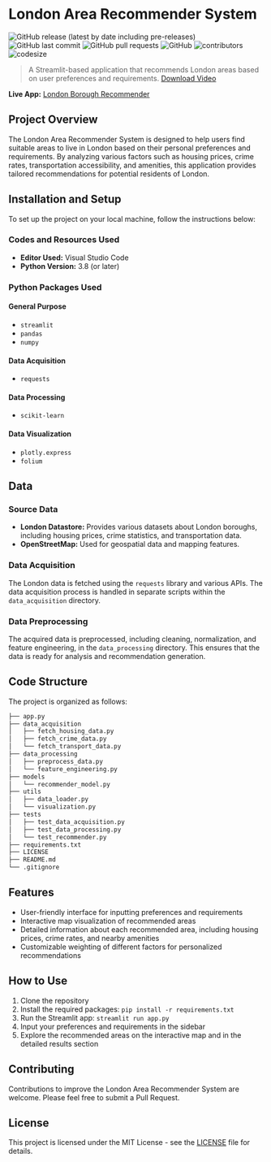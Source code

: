 # London Area Recommender System
![GitHub release (latest by date including pre-releases)](https://img.shields.io/github/v/release/JReal10/London-Area-Recommender-System?include_prereleases)
![GitHub last commit](https://img.shields.io/github/last-commit/JReal10/London-Area-Recommender-System)
![GitHub pull requests](https://img.shields.io/github/issues-pr/JReal10/London-Area-Recommender-System)
![GitHub](https://img.shields.io/github/license/JReal10/London-Area-Recommender-System)
![contributors](https://img.shields.io/github/contributors/JReal10/London-Area-Recommender-System)
![codesize](https://img.shields.io/github/languages/code-size/JReal10/London-Area-Recommender-System)

> A Streamlit-based application that recommends London areas based on user preferences and requirements.
[Download Video](thumbnail/video.mp4)

**Live App:** [London Borough Recommender](https://londonborough.streamlit.app/)

## Project Overview

The London Area Recommender System is designed to help users find suitable areas to live in London based on their personal preferences and requirements. By analyzing various factors such as housing prices, crime rates, transportation accessibility, and amenities, this application provides tailored recommendations for potential residents of London.

## Installation and Setup

To set up the project on your local machine, follow the instructions below:

### Codes and Resources Used
- **Editor Used:** Visual Studio Code
- **Python Version:** 3.8 (or later)

### Python Packages Used

#### General Purpose
- `streamlit`
- `pandas`
- `numpy`

#### Data Acquisition
- `requests`

#### Data Processing
- `scikit-learn`

#### Data Visualization
- `plotly.express`
- `folium`

## Data

### Source Data
- **London Datastore:** Provides various datasets about London boroughs, including housing prices, crime statistics, and transportation data.
- **OpenStreetMap:** Used for geospatial data and mapping features.

### Data Acquisition
The London data is fetched using the `requests` library and various APIs. The data acquisition process is handled in separate scripts within the `data_acquisition` directory.

### Data Preprocessing
The acquired data is preprocessed, including cleaning, normalization, and feature engineering, in the `data_processing` directory. This ensures that the data is ready for analysis and recommendation generation.

## Code Structure

The project is organized as follows:

```bash
├── app.py
├── data_acquisition
│   ├── fetch_housing_data.py
│   ├── fetch_crime_data.py
│   └── fetch_transport_data.py
├── data_processing
│   ├── preprocess_data.py
│   └── feature_engineering.py
├── models
│   └── recommender_model.py
├── utils
│   ├── data_loader.py
│   └── visualization.py
├── tests
│   ├── test_data_acquisition.py
│   ├── test_data_processing.py
│   └── test_recommender.py
├── requirements.txt
├── LICENSE
├── README.md
└── .gitignore
```

## Features

- User-friendly interface for inputting preferences and requirements
- Interactive map visualization of recommended areas
- Detailed information about each recommended area, including housing prices, crime rates, and nearby amenities
- Customizable weighting of different factors for personalized recommendations

## How to Use

1. Clone the repository
2. Install the required packages: `pip install -r requirements.txt`
3. Run the Streamlit app: `streamlit run app.py`
4. Input your preferences and requirements in the sidebar
5. Explore the recommended areas on the interactive map and in the detailed results section

## Contributing

Contributions to improve the London Area Recommender System are welcome. Please feel free to submit a Pull Request.

## License

This project is licensed under the MIT License - see the [LICENSE](LICENSE) file for details.
